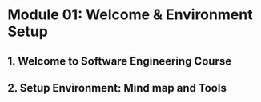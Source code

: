 # Module 01: Welcome & Environment Setup

## 1. Welcome to Software Engineering Course

## 2. Setup Environment: Mind map and Tools
